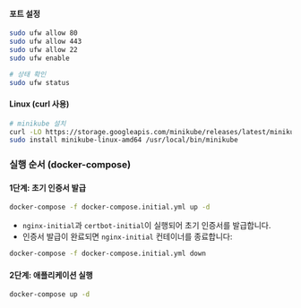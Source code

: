 #### 포트 설정
```bash
sudo ufw allow 80
sudo ufw allow 443
sudo ufw allow 22
sudo ufw enable

# 상태 확인
sudo ufw status
```

#### Linux (curl 사용)
```bash
# minikube 설치
curl -LO https://storage.googleapis.com/minikube/releases/latest/minikube-linux-amd64
sudo install minikube-linux-amd64 /usr/local/bin/minikube
```

### 실행 순서 (docker-compose)

#### **1단계: 초기 인증서 발급**
```bash
docker-compose -f docker-compose.initial.yml up -d
```

- `nginx-initial`과 `certbot-initial`이 실행되어 초기 인증서를 발급합니다.
- 인증서 발급이 완료되면 `nginx-initial` 컨테이너를 종료합니다:
```bash
docker-compose -f docker-compose.initial.yml down
```

#### **2단계: 애플리케이션 실행**
```bash
docker-compose up -d
```
